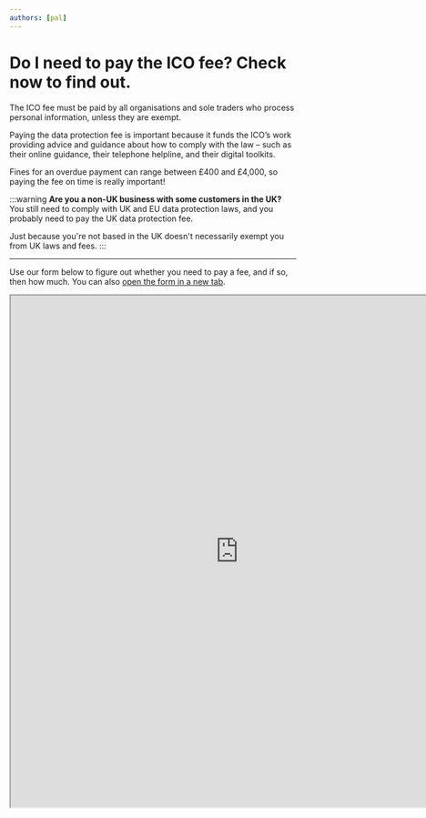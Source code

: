 ```yaml
---
authors: [pal]
---
```


# Do I need to pay the ICO fee? Check now to find out.

The ICO fee must be paid by all organisations and sole traders who process personal information, unless they are exempt.

Paying the data protection fee is important because it funds the ICO’s work providing advice and guidance about how to comply with the law – such as their online guidance, their telephone helpline, and their digital toolkits.

Fines for an overdue payment can range between £400 and £4,000, so paying the fee on time is really important!

:::warning
**Are you a non-UK business with some customers in the UK?** You still need to comply with UK and EU data protection laws, and you probably need to pay the UK data protection fee.

Just because you're not based in the UK doesn't necessarily exempt you from UK laws and fees.
:::

---

Use our form below to figure out whether you need to pay a fee, and if so, then how much. You can also [open the form in a new tab](https://pf.palform.app/ico).

<iframe src="https://dash.palform.app/fill/org_0GYDWW6VM4C0E/form_0H6H32YZ1X72E?f=fat_0H6H38WWNX8RD" height="900px" width="800px" />
